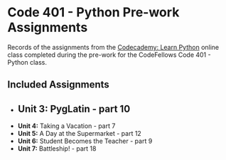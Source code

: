 # Code 401 - Python Pre-work Assignments

Records of the assignments from the [Codecademy: Learn Python](https://www.codecademy.com/learn/learn-python) online class completed during the pre-work for the CodeFellows Code 401 - Python class.

## Included Assignments
- **Unit 3:** PygLatin - part 10
  - 
- **Unit 4:** Taking a Vacation - part 7
- **Unit 5:** A Day at the Supermarket - part 12
- **Unit 6:** Student Becomes the Teacher - part 9
- **Unit 7:** Battleship! - part 18

